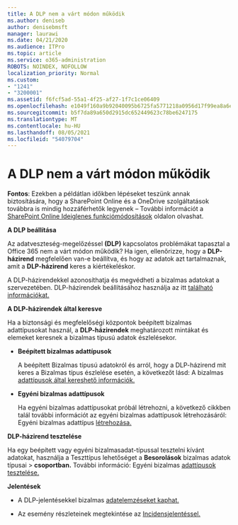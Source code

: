 ```yaml
---
title: A DLP nem a várt módon működik
ms.author: deniseb
author: denisebmsft
manager: laurawi
ms.date: 04/21/2020
ms.audience: ITPro
ms.topic: article
ms.service: o365-administration
ROBOTS: NOINDEX, NOFOLLOW
localization_priority: Normal
ms.custom:
- "1241"
- "3200001"
ms.assetid: f6fcf5ad-55a1-4f25-af27-1f7c1ce06409
ms.openlocfilehash: e1049f160a9b92040095b6725fa5771218a0956d17f99ea8a6e9cc279e7c73f6
ms.sourcegitcommit: b5f7da89a650d2915dc652449623c78be6247175
ms.translationtype: MT
ms.contentlocale: hu-HU
ms.lasthandoff: 08/05/2021
ms.locfileid: "54079704"
---
```

# <a name="dlp-not-working-as-expected"></a>A DLP nem a várt módon működik

**Fontos**: Ezekben a példátlan időkben lépéseket teszünk annak biztosítására, hogy a SharePoint Online és a OneDrive szolgáltatások továbbra is mindig hozzáférhetők legyenek – További információt a [SharePoint Online Ideiglenes funkciómódosítások](https://aka.ms/ODSPAdjustments) oldalon olvashat.

 **A DLP beállítása**

Az adatveszteség-megelőzéssel **(DLP)** kapcsolatos problémákat tapasztal a Office 365 nem a várt módon működik? Ha igen, ellenőrizze, hogy a **DLP-házirend** megfelelően van-e beállítva, és hogy az adatok azt tartalmaznak, amit a **DLP-házirend** keres a kiértékeléskor.
  
A DLP-házirendekkel azonosíthatja és megvédheti a bizalmas adatokat a szervezetében. DLP-házirendek beállításához használja az itt [található információkat.](https://docs.microsoft.com/microsoft-365/compliance/create-a-dlp-policy-from-a-template)
  
 **A DLP-házirendek által keresve**
  
Ha a biztonsági és megfelelőségi központok beépített bizalmas adattípusokat használ, a **DLP-házirendek** meghatározott mintákat és elemeket keresnek a bizalmas típusú adatok észlelésekor.
  
- **Beépített bizalmas adattípusok**

    A beépített Bizalmas típusú adatokról és arról, hogy a DLP-házirend mit keres a Bizalmas típus észlelése esetén, a következőt lásd: A bizalmas [adattípusok által kereshető információk.](https://docs.microsoft.com/microsoft-365/compliance/sensitive-information-type-entity-definitions)

- **Egyéni bizalmas adattípusok**

    Ha egyéni bizalmas adattípusokat próbál létrehozni, a következő cikkben talál további információt az egyéni bizalmas adattípusok létrehozásáról: Egyéni bizalmas adattípus [létrehozása.](https://docs.microsoft.com/microsoft-365/compliance/create-a-custom-sensitive-information-type)

**DLP-házirend tesztelése**

Ha egy beépített vagy egyéni bizalmasadat-típussal tesztelni kívánt adatokat, használja a Teszttípus lehetőséget a **Besorolások** bizalmas adatok típusai   >  **csoportban.** További információ: Egyéni bizalmas [adattípusok tesztelése.](https://docs.microsoft.com/microsoft-365/compliance/create-a-custom-sensitive-information-type#create-custom-sensitive-information-types-in-the-security--compliance-center)

 **Jelentések**
  
- A DLP-jelentésekkel bizalmas [adatelemzéseket kaphat.](https://docs.microsoft.com/microsoft-365/compliance/data-loss-prevention-policies#dlp-reports)

- Az esemény részleteinek megtekintése az [Incidensjelentéssel.](https://docs.microsoft.com/microsoft-365/compliance/data-loss-prevention-policies#incident-reports)
